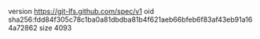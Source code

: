 version https://git-lfs.github.com/spec/v1
oid sha256:fdd84f305c78c1ba0a81dbdba81b4f621aeb66bfeb6f83af43eb91a164a72862
size 4093
